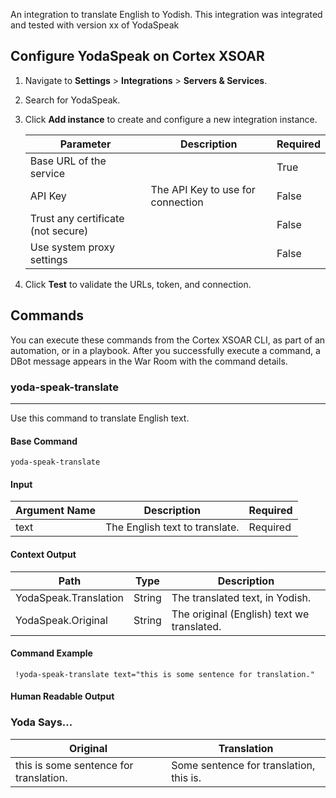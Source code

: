 An integration to translate English to Yodish.
This integration was integrated and tested with version xx of YodaSpeak

## Configure YodaSpeak on Cortex XSOAR

1. Navigate to **Settings** > **Integrations** > **Servers & Services**.
2. Search for YodaSpeak.
3. Click **Add instance** to create and configure a new integration instance.

    | **Parameter** | **Description** | **Required** |
    | --- | --- | --- |
    | Base URL of the service |  | True |
    | API Key | The API Key to use for connection | False |
    | Trust any certificate (not secure) |  | False |
    | Use system proxy settings |  | False |

4. Click **Test** to validate the URLs, token, and connection.
## Commands
You can execute these commands from the Cortex XSOAR CLI, as part of an automation, or in a playbook.
After you successfully execute a command, a DBot message appears in the War Room with the command details.
### yoda-speak-translate
***
Use this command to translate English text.


#### Base Command

`yoda-speak-translate`
#### Input

| **Argument Name** | **Description** | **Required** |
| --- | --- | --- |
| text | The English text to translate. | Required | 


#### Context Output

| **Path** | **Type** | **Description** |
| --- | --- | --- |
| YodaSpeak.Translation | String | The translated text, in Yodish. | 
| YodaSpeak.Original | String | The original \(English\) text we translated. | 


#### Command Example
``` !yoda-speak-translate text="this is some sentence for translation."```

#### Human Readable Output

### Yoda Says...
|Original|Translation|
|---|---|
| this is some sentence for translation. | Some sentence for translation, this is. |

